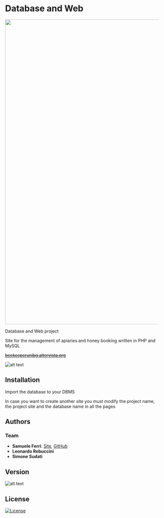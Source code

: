 # Database and Web

<p align="center">
<img src="https://github.com/samuelexferri/unibg-dbweb/blob/master/doc/logo.png" width="1000">
</p>

Database and Web project

Site for the management of apiaries and honey booking written in PHP and MySQL

<s>[beekeeperunibg.altervista.org](https://beekeeperunibg.altervista.org)</s>

![alt text](https://img.shields.io/badge/Language-Italian-infomrmational?style=for-the-badge)

## Installation

Import the database to your DBMS

In case you want to create another site you must modify the project name, the project site and the database name in all the pages

## Authors

### Team

-   **Samuele Ferri**: [Site](https://samuelexferri.com), [GitHub](https://github.com/samuelexferri)
-   **Leonardo Rebuccini**
-   **Simone Sudati**

## Version

![alt text](https://img.shields.io/badge/Version-0.0.1-blue.svg?style=for-the-badge)

## License

[![License](https://img.shields.io/badge/License-MIT_License-blue.svg?style=for-the-badge)](https://badges.mit-license.org)
